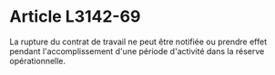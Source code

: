 # Article L3142-69

La rupture du contrat de travail ne peut être notifiée ou prendre effet pendant l'accomplissement d'une période d'activité dans la réserve opérationnelle.